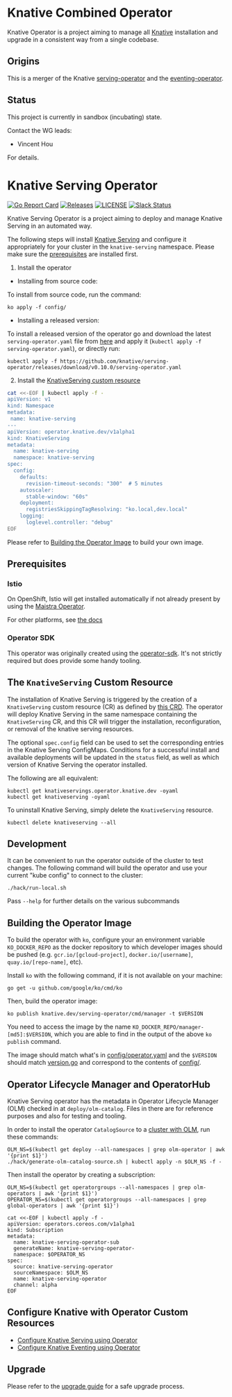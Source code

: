 # Knative Combined Operator


Knative Operator is a project aiming to manage all
[Knative](https://knative.dev/) installation and upgrade in a consistent way
from a single codebase.

## Origins

This is a merger of the Knative
[serving-operator](https://github.com/knative/serving-operator) and the
[eventing-operator](https://github.com/knative/eventing-operator).

## Status

This project is currently in sandbox (incubating) state.

Contact the WG leads:

- Vincent Hou

For details.

# Knative Serving Operator

[![Go Report Card](https://goreportcard.com/badge/knative/serving-operator)](https://goreportcard.com/report/knative/serving-operator)
[![Releases](https://img.shields.io/github/release-pre/knative/serving-operator.svg)](https://github.com/knative/serving-operator/releases)
[![LICENSE](https://img.shields.io/github/license/knative/serving-operator.svg)](https://github.com/knative/serving-operator/blob/master/LICENSE)
[![Slack Status](https://img.shields.io/badge/slack-join_chat-white.svg?logo=slack&style=social)](https://knative.slack.com)

Knative Serving Operator is a project aiming to deploy and manage Knative
Serving in an automated way.

The following steps will install
[Knative Serving](https://github.com/knative/serving) and configure it
appropriately for your cluster in the `knative-serving` namespace. Please make
sure the [prerequisites](#Prerequisites) are installed first.

1. Install the operator

- Installing from source code:

To install from source code, run the command:

```
ko apply -f config/
```

- Installing a released version:

To install a released version of the operator go and download the latest
`serving-operator.yaml` file from
[here](https://github.com/knative/serving-operator/releases) and apply it
(`kubectl apply -f serving-operator.yaml`), or directly run:

```
kubectl apply -f https://github.com/knative/serving-operator/releases/download/v0.10.0/serving-operator.yaml
```

2. Install the
   [KnativeServing custom resource](#the-knativeserving-custom-resource)

```sh
cat <<-EOF | kubectl apply -f -
apiVersion: v1
kind: Namespace
metadata:
 name: knative-serving
---
apiVersion: operator.knative.dev/v1alpha1
kind: KnativeServing
metadata:
  name: knative-serving
  namespace: knative-serving
spec:
  config:
    defaults:
      revision-timeout-seconds: "300"  # 5 minutes
    autoscaler:
      stable-window: "60s"
    deployment:
      registriesSkippingTagResolving: "ko.local,dev.local"
    logging:
      loglevel.controller: "debug"
EOF
```

Please refer to [Building the Operator Image](#building-the-operator-image) to
build your own image.

## Prerequisites

### Istio

On OpenShift, Istio will get installed automatically if not already present by
using the [Maistra Operator](https://maistra.io/).

For other platforms, see
[the docs](https://knative.dev/docs/install/installing-istio/)

### Operator SDK

This operator was originally created using the
[operator-sdk](https://github.com/operator-framework/operator-sdk/). It's not
strictly required but does provide some handy tooling.

## The `KnativeServing` Custom Resource

The installation of Knative Serving is triggered by the creation of a
`KnativeServing` custom resource (CR) as defined by
[this CRD](config/300-operator-v1alpha1-knative-crd.yaml). The operator
will deploy Knative Serving in the same namespace containing the
`KnativeServing` CR, and this CR will trigger the installation, reconfiguration,
or removal of the knative serving resources.

The optional `spec.config` field can be used to set the corresponding entries in
the Knative Serving ConfigMaps. Conditions for a successful install and
available deployments will be updated in the `status` field, as well as which
version of Knative Serving the operator installed.

The following are all equivalent:

```
kubectl get knativeservings.operator.knative.dev -oyaml
kubectl get knativeserving -oyaml
```

To uninstall Knative Serving, simply delete the `KnativeServing` resource.

```
kubectl delete knativeserving --all
```

## Development

It can be convenient to run the operator outside of the cluster to test changes.
The following command will build the operator and use your current "kube config"
to connect to the cluster:

```
./hack/run-local.sh
```

Pass `--help` for further details on the various subcommands

## Building the Operator Image

To build the operator with `ko`, configure your an environment variable
`KO_DOCKER_REPO` as the docker repository to which developer images should be
pushed (e.g. `gcr.io/[gcloud-project]`, `docker.io/[username]`,
`quay.io/[repo-name]`, etc).

Install `ko` with the following command, if it is not available on your machine:

```
go get -u github.com/google/ko/cmd/ko
```

Then, build the operator image:

```
ko publish knative.dev/serving-operator/cmd/manager -t $VERSION
```

You need to access the image by the name
`KO_DOCKER_REPO/manager-[md5]:$VERSION`, which you are able to find in the
output of the above `ko publish` command.

The image should match what's in [config/operator.yaml](config/operator.yaml)
and the `$VERSION` should match [version.go](version/version.go) and correspond
to the contents of [config/](config/).

## Operator Lifecycle Manager and OperatorHub

Knative Serving operator has the metadata in Operator Lifecycle Manager (OLM)
checked in at `deploy/olm-catalog`. Files in there are for reference purposes
and also for testing and tooling.

In order to install the operator `CatalogSource` to a
[cluster with OLM](https://github.com/operator-framework/operator-lifecycle-manager/blob/master/doc/install/install.md),
run these commands:

```
OLM_NS=$(kubectl get deploy --all-namespaces | grep olm-operator | awk '{print $1}')
./hack/generate-olm-catalog-source.sh | kubectl apply -n $OLM_NS -f -
```

Then install the operator by creating a subscription:

```
OLM_NS=$(kubectl get operatorgroups --all-namespaces | grep olm-operators | awk '{print $1}')
OPERATOR_NS=$(kubectl get operatorgroups --all-namespaces | grep global-operators | awk '{print $1}')

cat <<-EOF | kubectl apply -f -
apiVersion: operators.coreos.com/v1alpha1
kind: Subscription
metadata:
  name: knative-serving-operator-sub
  generateName: knative-serving-operator-
  namespace: $OPERATOR_NS
spec:
  source: knative-serving-operator
  sourceNamespace: $OLM_NS
  name: knative-serving-operator
  channel: alpha
EOF
```

## Configure Knative with Operator Custom Resources

- [Configure Knative Serving using Operator](.docs/install/operator/configuring-serving-cr.md)
- [Configure Knative Eventing using Operator](.docs/install/operator/configuring-eventing-cr.md)

## Upgrade

Please refer to the [upgrade guide](doc/upgrade_guide.md) for a safe upgrade
process.

